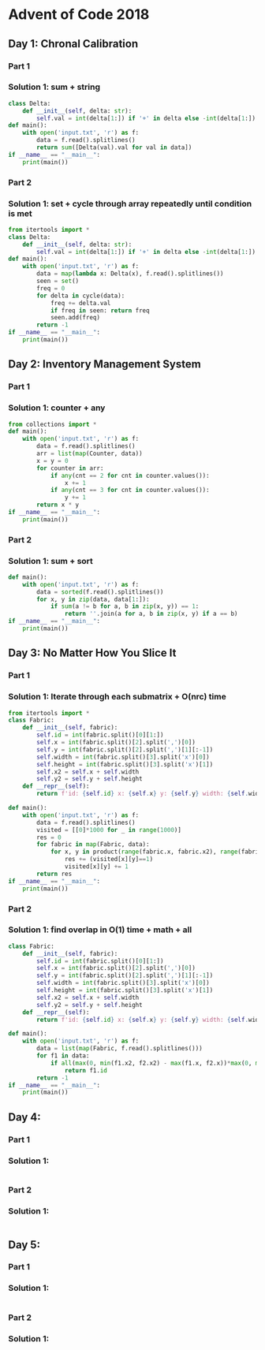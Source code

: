 # Advent of Code 2018

## Day 1: Chronal Calibration

### Part 1

### Solution 1:  sum + string

```py
class Delta:
    def __init__(self, delta: str):
        self.val = int(delta[1:]) if '+' in delta else -int(delta[1:])
def main():
    with open('input.txt', 'r') as f:
        data = f.read().splitlines()
        return sum([Delta(val).val for val in data])
if __name__ == "__main__":
    print(main())
```

### Part 2

### Solution 1:  set + cycle through array repeatedly until condition is met

```py
from itertools import *
class Delta:
    def __init__(self, delta: str):
        self.val = int(delta[1:]) if '+' in delta else -int(delta[1:])
def main():
    with open('input.txt', 'r') as f:
        data = map(lambda x: Delta(x), f.read().splitlines())
        seen = set()
        freq = 0
        for delta in cycle(data):
            freq += delta.val
            if freq in seen: return freq
            seen.add(freq)
        return -1
if __name__ == "__main__":
    print(main())
```

## Day 2: Inventory Management System

### Part 1

### Solution 1: counter + any

```py
from collections import *
def main():
    with open('input.txt', 'r') as f:
        data = f.read().splitlines()
        arr = list(map(Counter, data))
        x = y = 0
        for counter in arr:
            if any(cnt == 2 for cnt in counter.values()):
                x += 1
            if any(cnt == 3 for cnt in counter.values()):
                y += 1
        return x * y
if __name__ == "__main__":
    print(main())
```

### Part 2

### Solution 1:  sum + sort

```py
def main():
    with open('input.txt', 'r') as f:
        data = sorted(f.read().splitlines())
        for x, y in zip(data, data[1:]):
            if sum(a != b for a, b in zip(x, y)) == 1:
                return ''.join(a for a, b in zip(x, y) if a == b)
if __name__ == "__main__":
    print(main())
```

## Day 3: No Matter How You Slice It

### Part 1

### Solution 1:  Iterate through each submatrix + O(nrc) time

```py
from itertools import *
class Fabric:
    def __init__(self, fabric):
        self.id = int(fabric.split()[0][1:])
        self.x = int(fabric.split()[2].split(',')[0])
        self.y = int(fabric.split()[2].split(',')[1][:-1])
        self.width = int(fabric.split()[3].split('x')[0])
        self.height = int(fabric.split()[3].split('x')[1])
        self.x2 = self.x + self.width
        self.y2 = self.y + self.height
    def __repr__(self):
        return f'id: {self.id} x: {self.x} y: {self.y} width: {self.width} height: {self.height}'

def main():
    with open('input.txt', 'r') as f:
        data = f.read().splitlines()
        visited = [[0]*1000 for _ in range(1000)]
        res = 0
        for fabric in map(Fabric, data):
            for x, y in product(range(fabric.x, fabric.x2), range(fabric.y, fabric.y2)):
                res += (visited[x][y]==1)
                visited[x][y] += 1
        return res
if __name__ == "__main__":
    print(main())
```

### Part 2

### Solution 1:  find overlap in O(1) time + math + all

```py
class Fabric:
    def __init__(self, fabric):
        self.id = int(fabric.split()[0][1:])
        self.x = int(fabric.split()[2].split(',')[0])
        self.y = int(fabric.split()[2].split(',')[1][:-1])
        self.width = int(fabric.split()[3].split('x')[0])
        self.height = int(fabric.split()[3].split('x')[1])
        self.x2 = self.x + self.width
        self.y2 = self.y + self.height
    def __repr__(self):
        return f'id: {self.id} x: {self.x} y: {self.y} width: {self.width} height: {self.height}'

def main():
    with open('input.txt', 'r') as f:
        data = list(map(Fabric, f.read().splitlines()))
        for f1 in data:
            if all(max(0, min(f1.x2, f2.x2) - max(f1.x, f2.x))*max(0, min(f1.y2, f2.y2) - max(f1.y, f2.y)) == 0 for f2 in data if f1 != f2):
                return f1.id
        return -1
if __name__ == "__main__":
    print(main())
```

## Day 4:

### Part 1

### Solution 1: 

```py

```

### Part 2

### Solution 1:

```py

```

## Day 5:

### Part 1

### Solution 1: 

```py

```

### Part 2

### Solution 1:

```py

```
